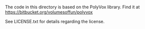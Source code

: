 The code in this directory is based on the PolyVox library. Find it at https://bitbucket.org/volumesoffun/polyvox

See LICENSE.txt for details regarding the license.
